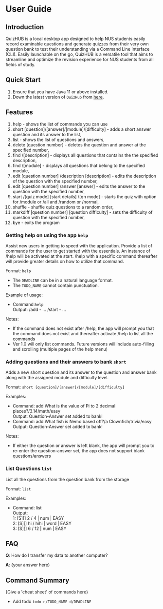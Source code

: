 # User Guide

## Introduction

QuizHUB is a local desktop app designed to help NUS students easily record examinable questions and generate quizzes 
from their very own question bank to test their understanding via a Command Line Interface (CLI). Easily launchable 
on the go, QuizHUB is a versatile tool that aims to streamline and optimize the revision experience for NUS students 
from all fields of study.

## Quick Start

1. Ensure that you have Java 11 or above installed.
1. Down the latest version of `QuizHub` from [here](http://link.to/duke).

## Features 

1. help - shows the list of commands you can use
2. short [question]/[answer]/[module]/[difficulty] - adds a short answer question and its answer to the list,
3. list - shows the list of questions and answers,
4. delete [question number] - deletes the question and answer at the specified number,
5. find /[description] - displays all questions that contains the the specified description,
6. find /[module] - displays all questions that belong to the specified module,
7. edit [question number] /description [description] - edits the description of the question with the specified number,
8. edit [question number] /answer [answer] - edits the answer to the question with the specified number,
9. start /[quiz mode] [start details] /[qn mode] - starts the quiz with option for /module or /all and /random or 
/normal,
10. shuffle - shuffle quiz questions to a random order,
11. markdiff [question number] [question difficulty] - sets the difficulty of question with the specified number,
12. bye - exits the program

### Getting help on using the app `help`
Assist new users in getting to speed with the application. Provide a list of commands for the user to get started 
with the essentials. An instance of /help will be activated at the start. /help with a specific command thereafter will 
provide greater details on how to utilize that command.

Format: `help`

* The `DEADLINE` can be in a natural language format.
* The `TODO_NAME` cannot contain punctuation.  

Example of usage: 

* Command:`help` <br>
Output: /add - … /start - …

Notes:
* If the command does not exist after /help, the app will prompt you that the command does not exist and thereafter 
activate /help to list all the commands
* Ver 1.0 will only list commands. Future versions will include auto-filling and scrolling 
(multiple pages of the help menu)

### Adding questions and their answers to bank `short`
Adds a new short question and its answer to the question and answer bank along with the assigned module and
difficulty level.

Format: `short [question]/[answer]/[module]/[difficulty]`

Examples:
* Command: add What is the value of Pi to 2 decimal places?/3.14/math/easy <br>
Output: Question-Answer set added to bank!
* Command: add What fish is Nemo based off?/a Clownfish/trivia/easy <br>
Output: Question-Answer set added to bank!

Notes:
* If either the question or answer is left blank, the app will prompt you to re-enter the question-answer set, 
the app does not support blank questions/answers

### List Questions `list`
List all the questions from the question bank from the storage

Format: `list`

Examples:
* Command: list <br>
Output:<br>
1: [S][] 2 / 4 | num | EASY <br>
2: [S][] hi / hihi | word | EASY <br>
3: [S][] 6 / 12 | num | EASY <br>


## FAQ

**Q**: How do I transfer my data to another computer? 

**A**: {your answer here}

## Command Summary

{Give a 'cheat sheet' of commands here}

* Add todo `todo n/TODO_NAME d/DEADLINE`
